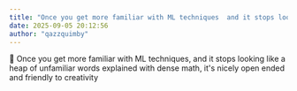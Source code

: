```yaml
---
title: "Once you get more familiar with ML techniques  and it stops looking like a heap"
date: 2025-09-05 20:12:56
author: "qazzquimby"
---
```


💭 Once you get more familiar with ML techniques, and it stops looking like a heap of unfamiliar words explained with dense math, it's nicely open ended and friendly to creativity
